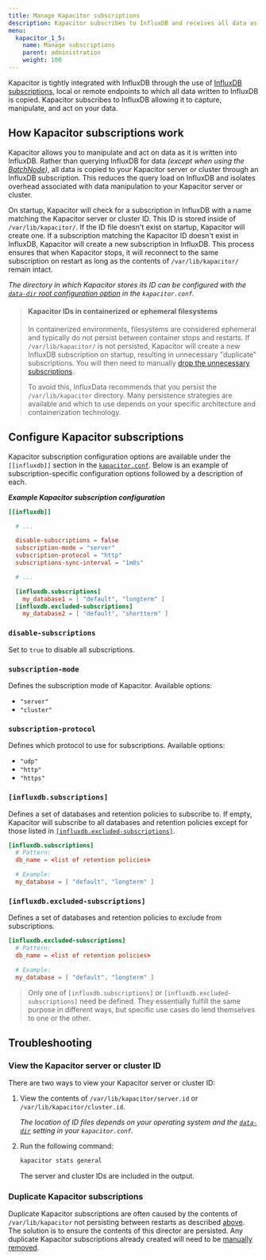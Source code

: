 ```yaml
---
title: Manage Kapacitor subscriptions
description: Kapacitor subscribes to InfluxDB and receives all data as it is written to InfluxDB. This article walks through how Kapacitor subscriptions work, how to configure them, and how to manage them.
menu:
  kapacitor_1_5:
    name: Manage subscriptions
    parent: administration
    weight: 100
---
```


Kapacitor is tightly integrated with InfluxDB through the use of [InfluxDB subscriptions](/influxdb/latest/administration/subscription-management/),
local or remote endpoints to which all data written to InfluxDB is copied.
Kapacitor subscribes to InfluxDB allowing it to capture, manipulate, and act on your data.

## How Kapacitor subscriptions work
Kapacitor allows you to manipulate and act on data as it is written into InfluxDB.
Rather than querying InfluxDB for data *(except when using the [BatchNode](/kapacitor/v1.5/nodes/batch_node/))*,
all data is copied to your Kapacitor server or cluster through an InfluxDB subscription.
This reduces the query load on InfluxDB and isolates overhead associated with data
manipulation to your Kapacitor server or cluster.

On startup, Kapacitor will check for a subscription in InfluxDB with a name matching the Kapacitor server or cluster ID.
This ID is stored inside of `/var/lib/kapacitor/`.
If the ID file doesn't exist on startup, Kapacitor will create one.
If a subscription matching the Kapacitor ID doesn't exist in InfluxDB, Kapacitor
will create a new subscription in InfluxDB.
This process ensures that when Kapacitor stops, it will reconnect to the same subscription
on restart as long as the contents of `/var/lib/kapacitor/` remain intact.

_The directory in which Kapacitor stores its ID can be configured with the
[`data-dir` root configuration option](/kapacitor/v1.5/administration/configuration/#organization)
in the `kapacitor.conf`._

> #### Kapacitor IDs in containerized or ephemeral filesystems
> In containerized environments, filesystems are considered ephemeral and typically
> do not persist between container stops and restarts.
> If `/var/lib/kapacitor/` is not persisted, Kapacitor will create a new InfluxDB subscription
> on startup, resulting in unnecessary "duplicate" subscriptions.
> You will then need to manually [drop the unnecessary subscriptions](/influxdb/latest/administration/subscription-management/#remove-subscriptions).
>
> To avoid this, InfluxData recommends that you persist the `/var/lib/kapacitor` directory.
> Many persistence strategies are available and which to use depends on your
> specific architecture and containerization technology.


## Configure Kapacitor subscriptions
Kapacitor subscription configuration options are available under the `[[influxdb]]` section in the [`kapacitor.conf`](/kapacitor/v1.5/administration/configuration/).
Below is an example of subscription-specific configuration options followed by a description of each.

_**Example Kapacitor subscription configuration**_
```toml
[[influxdb]]

  # ...

  disable-subscriptions = false
  subscription-mode = "server"
  subscription-protocol = "http"
  subscriptions-sync-interval = "1m0s"

  # ...

  [influxdb.subscriptions]
    my_database1 = [ "default", "longterm" ]
  [influxdb.excluded-subscriptions]
    my_database2 = [ "default", "shortterm" ]
```

### `disable-subscriptions`
Set to `true` to disable all subscriptions.

### `subscription-mode`
Defines the subscription mode of Kapacitor.
Available options:

- `"server"`
- `"cluster"`

### `subscription-protocol`
Defines which protocol to use for subscriptions.
Available options:

- `"udp"`
- `"http"`
- `"https"`

### `[influxdb.subscriptions]`
Defines a set of databases and retention policies to subscribe to.
If empty, Kapacitor will subscribe to all databases and retention policies except for those listed in
[`[influxdb.excluded-subscriptions]`](#influxdb-excluded-subscriptions).

```toml
[influxdb.subscriptions]
  # Pattern:
  db_name = <list of retention policies>

  # Example:
  my_database = [ "default", "longterm" ]
```

### `[influxdb.excluded-subscriptions]`
Defines a set of databases and retention policies to exclude from subscriptions.

```toml
[influxdb.excluded-subscriptions]
  # Pattern:
  db_name = <list of retention policies>

  # Example:
  my_database = [ "default", "longterm" ]
```

> Only one of `[influxdb.subscriptions]` or `[influxdb.excluded-subscriptions]`
> need be defined. They essentially fulfill the same purpose in different ways,
> but specific use cases do lend themselves to one or the other.

## Troubleshooting

### View the Kapacitor server or cluster ID
There are two ways to view your Kapacitor server or cluster ID:

1. View the contents of `/var/lib/kapacitor/server.id` or `/var/lib/kapacitor/cluster.id`.

    _The location of ID files depends on your operating system and the
    [`data-dir`](/kapacitor/v1.5/administration/configuration/#organization)
    setting in your `kapacitor.conf`._

2. Run the following command:

    ```bash
    kapacitor stats general
    ```

    The server and cluster IDs are included in the output.

### Duplicate Kapacitor subscriptions
Duplicate Kapacitor subscriptions are often caused by the contents of `/var/lib/kapacitor`
not persisting between restarts as described [above](#kapacitor-ids-in-containerized-or-ephemeral-filesystems).
The solution is to ensure the contents of this director are persisted.
Any duplicate Kapacitor subscriptions already created will need to be [manually removed](/influxdb/latest/administration/subscription-management/#remove-subscriptions).
